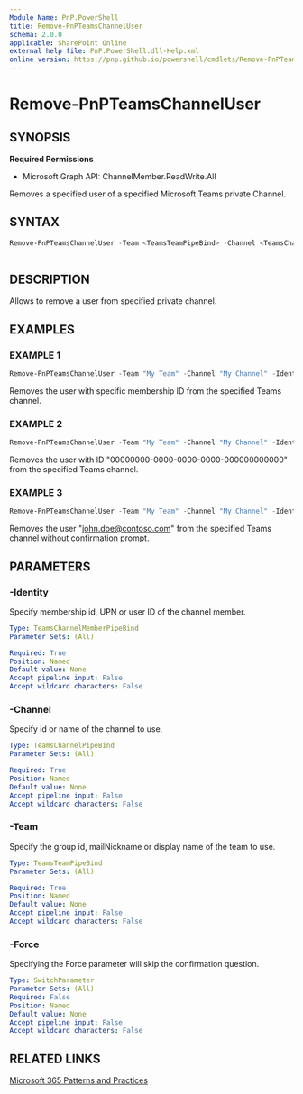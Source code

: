 ```yaml
---
Module Name: PnP.PowerShell
title: Remove-PnPTeamsChannelUser
schema: 2.0.0
applicable: SharePoint Online
external help file: PnP.PowerShell.dll-Help.xml
online version: https://pnp.github.io/powershell/cmdlets/Remove-PnPTeamsChannelUser.html
---
```

 
# Remove-PnPTeamsChannelUser

## SYNOPSIS

**Required Permissions**

  * Microsoft Graph API: ChannelMember.ReadWrite.All

Removes a specified user of a specified Microsoft Teams private Channel.

## SYNTAX

```powershell
Remove-PnPTeamsChannelUser -Team <TeamsTeamPipeBind> -Channel <TeamsChannelPipeBind> -Identity <TeamsChannelMemberPipeBind> [-Force]
  
```

## DESCRIPTION

Allows to remove a user from specified private channel.

## EXAMPLES

### EXAMPLE 1
```powershell
Remove-PnPTeamsChannelUser -Team "My Team" -Channel "My Channel" -Identity MCMjMiMjMDAwMDAwMDAtMDAwMC0wMDAwLTAwMDAtMDAwMDAwMDAwMDAwIyMxOTowMDAwMDAwMDAwMDAwMDAwMDAwMDAwMDAwMDAwMDAwMEB0aHJlYWQuc2t5cGUjIzAwMDAwMDAwLTAwMDAtMDAwMC0wMDAwLTAwMDAwMDAwMDAwMA==
```

Removes the user with specific membership ID from the specified Teams channel.

### EXAMPLE 2

```powershell
Remove-PnPTeamsChannelUser -Team "My Team" -Channel "My Channel" -Identity 00000000-0000-0000-0000-000000000000
```

Removes the user with ID "00000000-0000-0000-0000-000000000000" from the specified Teams channel.

### EXAMPLE 3

```powershell
Remove-PnPTeamsChannelUser -Team "My Team" -Channel "My Channel" -Identity john.doe@contoso.com -Force
```

Removes the user "john.doe@contoso.com" from the specified Teams channel without confirmation prompt.

## PARAMETERS

### -Identity
Specify membership id, UPN or user ID of the channel member.

```yaml
Type: TeamsChannelMemberPipeBind
Parameter Sets: (All)

Required: True
Position: Named
Default value: None
Accept pipeline input: False
Accept wildcard characters: False
```

### -Channel
Specify id or name of the channel to use.

```yaml
Type: TeamsChannelPipeBind
Parameter Sets: (All)

Required: True
Position: Named
Default value: None
Accept pipeline input: False
Accept wildcard characters: False
```

### -Team
Specify the group id, mailNickname or display name of the team to use.

```yaml
Type: TeamsTeamPipeBind
Parameter Sets: (All)

Required: True
Position: Named
Default value: None
Accept pipeline input: False
Accept wildcard characters: False
```

### -Force
Specifying the Force parameter will skip the confirmation question.

```yaml
Type: SwitchParameter
Parameter Sets: (All)
Required: False
Position: Named
Default value: None
Accept pipeline input: False
Accept wildcard characters: False
```

## RELATED LINKS

[Microsoft 365 Patterns and Practices](https://aka.ms/m365pnp)
